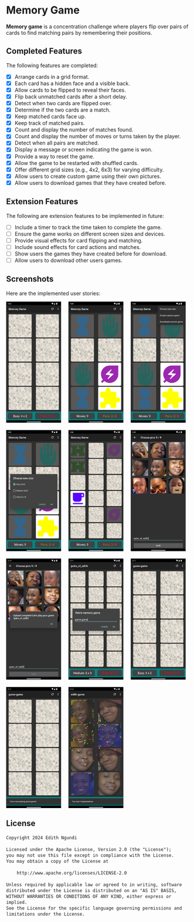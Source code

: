 # Memory Game

**Memory game** is a concentration challenge where players flip over pairs of cards to find matching pairs by remembering their positions.

## Completed Features

The following features are completed:

- [x] Arrange cards in a grid format.
- [x] Each card has a hidden face and a visible back.
- [x] Allow cards to be flipped to reveal their faces.
- [x] Flip back unmatched cards after a short delay.
- [x] Detect when two cards are flipped over.
- [x] Determine if the two cards are a match.
- [x] Keep matched cards face up.
- [x] Keep track of matched pairs.
- [x] Count and display the number of matches found.
- [x] Count and display the number of moves or turns taken by the player.
- [x] Detect when all pairs are matched.
- [x] Display a message or screen indicating the game is won.
- [x] Provide a way to reset the game.
- [x] Allow the game to be restarted with shuffled cards.
- [x] Offer different grid sizes (e.g., 4x2, 6x3) for varying difficulty.
- [x] Allow users to create custom game using their own pictures.
- [x] Allow users to download games that they have created before.

## Extension Features

The following are extension features to be implemented in future:

- [ ] Include a timer to track the time taken to complete the game.
- [ ] Ensure the game works on different screen sizes and devices.
- [ ] Provide visual effects for card flipping and matching.
- [ ] Include sound effects for card actions and matches.
- [ ] Show users the games they have created before for download.
- [ ] Allow users to download other users games.

## Screenshots

Here are the implemented user stories:

<div style="display: flex; flex-wrap: wrap; gap: 20px; max-width: 1000px;">
    <img src="https://raw.githubusercontent.com/edithngundi/MyMemoryAPP/main/Screenshots/1.png" title="Video Walkthrough" width="150" height="330" alt="Screenshot" />
    <img src="https://raw.githubusercontent.com/edithngundi/MyMemoryAPP/main/Screenshots/2.png" title="Video Walkthrough" width="150" height="330" alt="Screenshot" />
    <img src="https://raw.githubusercontent.com/edithngundi/MyMemoryAPP/main/Screenshots/3.png" title="Video Walkthrough" width="150" height="330" alt="Screenshot" />
    <img src="https://raw.githubusercontent.com/edithngundi/MyMemoryAPP/main/Screenshots/4.png" title="Video Walkthrough" width="150" height="330" alt="Screenshot" />
    <img src="https://raw.githubusercontent.com/edithngundi/MyMemoryAPP/main/Screenshots/5.png" title="Video Walkthrough" width="150" height="330" alt="Screenshot" />
    <img src="https://raw.githubusercontent.com/edithngundi/MyMemoryAPP/main/Screenshots/6.png" title="Video Walkthrough" width="150" height="330" alt="Screenshot" />
    <img src="https://raw.githubusercontent.com/edithngundi/MyMemoryAPP/main/Screenshots/7.png" title="Video Walkthrough" width="150" height="330" alt="Screenshot" />
    <img src="https://raw.githubusercontent.com/edithngundi/MyMemoryAPP/main/Screenshots/8.png" title="Video Walkthrough" width="150" height="330" alt="Screenshot" />
    <img src="https://raw.githubusercontent.com/edithngundi/MyMemoryAPP/main/Screenshots/9.png" title="Video Walkthrough" width="150" height="330" alt="Screenshot" />
    <img src="https://raw.githubusercontent.com/edithngundi/MyMemoryAPP/main/Screenshots/10.png" title="Video Walkthrough" width="150" height="330" alt="Screenshot" />
    <img src="https://raw.githubusercontent.com/edithngundi/MyMemoryAPP/main/Screenshots/11.png" title="Video Walkthrough" width="150" height="330" alt="Screenshot" />
</div>

## License

    Copyright 2024 Edith Ngundi

    Licensed under the Apache License, Version 2.0 (the "License");
    you may not use this file except in compliance with the License.
    You may obtain a copy of the License at

        http://www.apache.org/licenses/LICENSE-2.0

    Unless required by applicable law or agreed to in writing, software
    distributed under the License is distributed on an "AS IS" BASIS,
    WITHOUT WARRANTIES OR CONDITIONS OF ANY KIND, either express or implied.
    See the License for the specific language governing permissions and
    limitations under the License.

